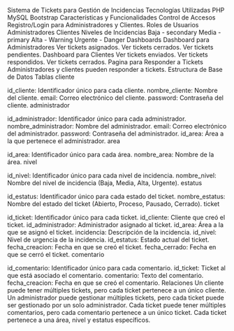 Sistema de Tickets para Gestión de Incidencias
Tecnologías Utilizadas
PHP
MySQL
Bootstrap
Características y Funcionalidades
Control de Accesos
Registro/Login para Administradores y Clientes.
Roles de Usuarios
Administradores
Clientes
Niveles de Incidencias
Baja - secondary
Media - primary
Alta - Warning
Urgente - Danger
Dashboards
Dashboard para Administradores
Ver tickets asignados.
Ver tickets cerrados.
Ver tickets pendientes.
Dashboard para Clientes
Ver tickets enviados.
Ver tickets respondidos.
Ver tickets cerrados.
Pagina para Responder a Tickets
Administradores y clientes pueden responder a tickets.
Estructura de Base de Datos
Tablas
cliente

id_cliente: Identificador único para cada cliente.
nombre_cliente: Nombre del cliente.
email: Correo electrónico del cliente.
password: Contraseña del cliente.
administrador

id_administrador: Identificador único para cada administrador.
nombre_administrador: Nombre del administrador.
email: Correo electrónico del administrador.
password: Contraseña del administrador.
id_area: Área a la que pertenece el administrador.
area

id_area: Identificador único para cada área.
nombre_area: Nombre de la área.
nivel

id_nivel: Identificador único para cada nivel de incidencia.
nombre_nivel: Nombre del nivel de incidencia (Baja, Media, Alta, Urgente).
estatus

id_estatus: Identificador único para cada estado del ticket.
nombre_estatus: Nombre del estado del ticket (Abierto, Proceso, Pausado, Cerrado).
ticket

id_ticket: Identificador único para cada ticket.
id_cliente: Cliente que creó el ticket.
id_administrador: Administrador asignado al ticket.
id_area: Área a la que se asignó el ticket.
incidencia: Descripción de la incidencia.
id_nivel: Nivel de urgencia de la incidencia.
id_estatus: Estado actual del ticket.
fecha_creacion: Fecha en que se creó el ticket.
fecha_cerrado: Fecha en que se cerró el ticket.
comentario

id_comentario: Identificador único para cada comentario.
id_ticket: Ticket al que está asociado el comentario.
comentario: Texto del comentario.
fecha_creacion: Fecha en que se creó el comentario.
Relaciones
Un cliente puede tener múltiples tickets, pero cada ticket pertenece a un único cliente.
Un administrador puede gestionar múltiples tickets, pero cada ticket puede ser gestionado por un solo administrador.
Cada ticket puede tener múltiples comentarios, pero cada comentario pertenece a un único ticket.
Cada ticket pertenece a una área, nivel y estatus específicos.